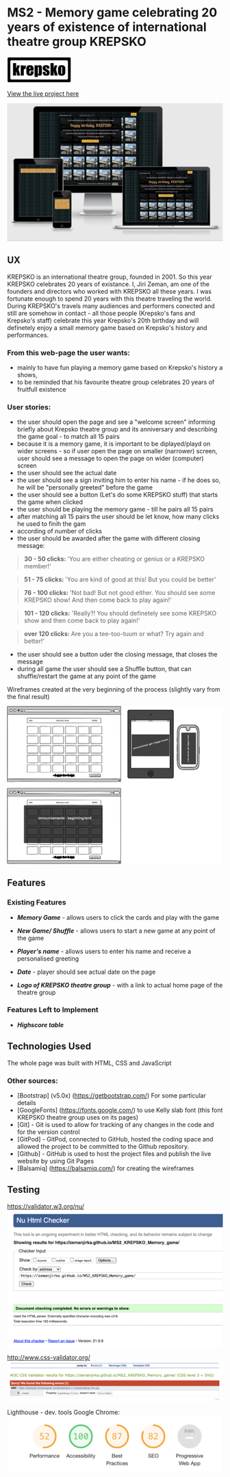 # MS2 - Memory game celebrating 20 years of existence of international theatre group KREPSKO
<img src="./assets/images/krepsko.png" alt="logo krepsko" width="150"/>

[View the live project here](https://zemanjirka.github.io/MS2_KREPSKO_Memory_game/)


![am_I_responsive_design](./assets/images/responsive_design.jpg)
 
## UX
KREPSKO is an international theatre group, founded in 2001. So this year KREPSKO celebrates 20 years of existance. I, Jiri Zeman, am one of the founders and directors who worked with KREPSKO all these years. I was fortunate enough to spend 20 years with this theatre traveling the world. During KREPSKO's travels many audiences and performers conected and still are somehow in contact - all those people (Krepsko's fans and Krepsko's staff) celebrate this year Krepsko's 20th birthday and will definetely enjoy a small memory game based on Krepsko's history and performances.

### From this web-page the user wants:
- mainly to have fun playing a memory game based on Krepsko's history a shows,
- to be reminded that his favourite theatre group celebrates 20 years of fruitfull existence

### User stories:
- the user should open the page and see a "welcome screen" informing briefly about Krepsko theatre group and its anniversary and describing the game goal - to match all 15 pairs
- because it is a memory game, it is important to be diplayed/playd on wider screens - so if user open the page on smaller (narrower) screen, user should see a message to open the page on wider (computer) screen
- the user should see the actual date 
- the user should see a sign inviting him to enter his name - if he does so, he will be "personally greeted" before the game
- the user should see a button (Let's do some KREPSKO stuff) that starts the game when clicked
- the user should be playing the memory game - till he pairs all 15 pairs
- after matching all 15 pairs the user should be let know, how many clicks he used to finih the gam
- according of number of clicks 
- the user should be awarded after the game with different closing message:
 > <strong>30 - 50 clicks: </strong>'You are either cheating or genius or a KREPSKO member!'

 > <strong>51 - 75 clicks: </strong>'You are kind of good at this! But you could be better'

 > <strong>76 - 100 clicks: </strong>'Not bad! But not good either. You should see some KREPSKO show! And then come back to play again!'

 > <strong>101 - 120 clicks:</strong> 'Really?! You should definetely see some KREPSKO show and then come back to play again!'

 > <strong>over 120 clicks: </strong>Are you a tee-too-tuum or what? Try again and better!'

- the user should see a button uder the closing message, that closes the message
- during all game the user should see a Shuffle button, that can shuffle/restart the game at any point of the game


Wireframes created at the very beginning of the process (slightly vary from the final result)

![wireframes](./assets/images/Wireframe.png)


## Features

### Existing Features

- ***Memory Game*** - allows users to click the cards and play with the game

- ***New Game/ Shuffle*** - allows users to start a new game at any point of the game

- ***Player's name*** - allows users to enter his name and receive a personalised greeting

- ***Date*** - player should see actual date on the page

- ***Logo of KREPSKO theatre group*** - with a link to actual home page of the theatre group

### Features Left to Implement

- ***Highscore table***

## Technologies Used

The whole page was built with HTML, CSS and JavaScript 

### Other sources:
- [Bootstrap] (v5.0x) (https://getbootstrap.com/) For some particular details
- [GoogleFonts] (https://fonts.google.com/) to use Kelly slab font (this font KREPSKO theatre group uses on its pages)
- [Git] - Git is used to allow for tracking of any changes in the code and for the version control
- [GitPod] - GitPod, connected to GitHub, hosted the coding space and allowed the project to be committed to the Github repository.
- [Github] - GitHub is used to host the project files and publish the live website by using Git Pages
- [Balsamiq] (https://balsamiq.com/) for creating the wireframes

## Testing 

https://validator.w3.org/nu/ ![w3_report](./assets/images/W3validator_check.png)


http://www.css-validator.org/ ![validator_report](./assets/images/JigsawW3validatorSCCcheck.png)

Lighthouse - dev. tools Google Chrome: ![lighthouse_report](./assets/images/Lighthouse_check.png)
